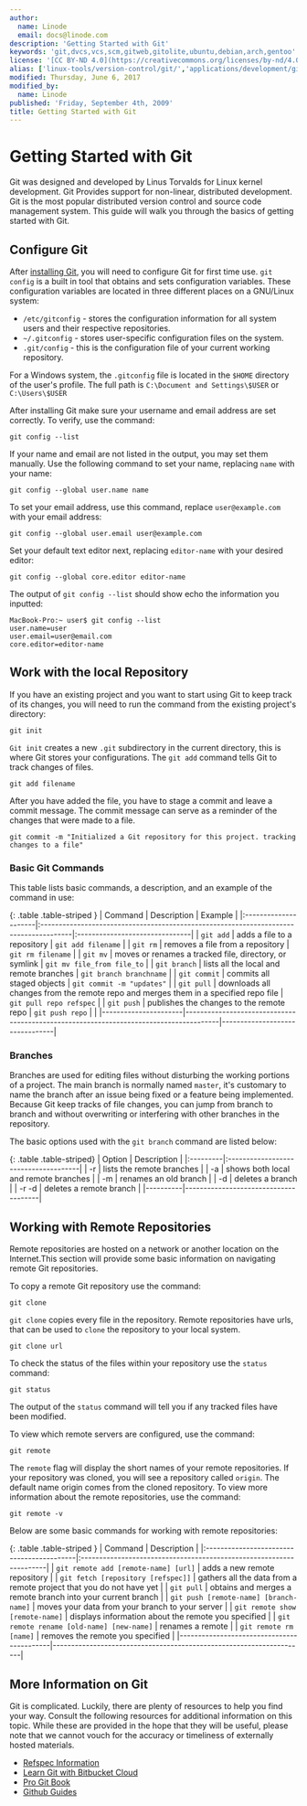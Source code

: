 ```yaml
---
author:
  name: Linode
  email: docs@linode.com
description: 'Getting Started with Git'
keywords: 'git,dvcs,vcs,scm,gitweb,gitolite,ubuntu,debian,arch,gentoo'
license: '[CC BY-ND 4.0](https://creativecommons.org/licenses/by-nd/4.0)'
alias: ['linux-tools/version-control/git/','applications/development/git-source-control-management/','development/version-control/git-source-control-management/']
modified: Thursday, June 6, 2017
modified_by:
  name: Linode
published: 'Friday, September 4th, 2009'
title: Getting Started with Git 
---
```


# Getting Started with Git


Git was designed and developed by Linus Torvalds for Linux kernel development. Git Provides support for non-linear, distributed development. Git is the most popular distributed version control and source code management system. This guide will walk you through the basics of getting started with Git.

## Configure Git

After [installing Git]('https://www.linode.com/docs/development/version-control/how-to-install-git-source-control-on-mac-and-windows), you will need to configure Git for first time use. `git config` is a built in tool that obtains and sets configuration variables. These configuration variables are located in three different places on a GNU/Linux system:

-   `/etc/gitconfig` - stores the configuration information for all system users and their respective repositories.
-   `~/.gitconfig` - stores user-specific configuration files on the system.
-   `.git/config` - this is the configuration file of your current working repository.

For a Windows system, the `.gitconfig` file is located in the `$HOME` directory of the user's profile. The full path is `C:\Document and Settings\$USER` or `C:\Users\$USER`

After installing Git make sure your username and email address are set correctly. To verify, use the command:

    git config --list

If your name and email are not listed in the output, you may set them manually. Use the following command to set your name, replacing `name` with your name:

    git config --global user.name name

To set your email address, use this command, replace `user@example.com` with your email address:

    git config --global user.email user@example.com

Set your default text editor next, replacing `editor-name` with your desired editor:

    git config --global core.editor editor-name

The output of `git config --list` should show echo the information you inputted:

    MacBook-Pro:~ user$ git config --list
    user.name=user
    user.email=user@email.com
    core.editor=editor-name

## Work with the local Repository

If you have an existing project and you want to start using Git to keep track of its changes, you will need to run the command from the existing project's directory:

    git init

`Git init` creates a new `.git` subdirectory in the current directory, this is where Git stores your configurations. The `git add` command tells Git to track changes of files. 

    git add filename

After you have added the file, you have to stage a commit and leave a commit message. The commit message can serve as a reminder of the changes that were made to a file. 

    git commit -m "Initialized a Git repository for this project. tracking changes to a file" 



### Basic Git Commands

This table lists basic commands, a description, and an example of the command in use: 

{: .table .table-striped }
| Command              | Description                                                                           | Example                        |
|:---------------------|:--------------------------------------------------------------------------------------|:-------------------------------|
| `git add`            | adds a file to a repository                                                           | `git add filename`           |
| `git rm`             | removes a file from a repository                                                      | `git rm filename`            |
| `git mv`             | moves or renames a tracked file, directory, or symlink                                | `git mv file_from file_to` |
| `git branch`         | lists all the local and remote branches                                               | `git branch branchname`     |
| `git commit`         | commits all staged objects                                                            | `git commit -m "updates"`     |
| `git pull`           | downloads all changes from the remote repo and merges them in a specified repo file   | `git pull repo refspec`    |
| `git push`           | publishes the changes to the remote repo                                              | `git push repo`              |
|
|----------------------|---------------------------------------------------------------------------------------|--------------------------------|

### Branches

Branches are used for editing files without disturbing the working portions of a project. The main branch is normally named `master`, it's customary to name the branch after an issue being fixed or a feature being implemented. Because Git keep tracks of file changes, you can jump from branch to branch and without overwriting or interfering with other branches in the repository.


The basic options used with the `git branch` command are listed below:

{: .table .table-striped}
| Option   | Description                          |
|:---------|:-------------------------------------|
| -r       | lists the remote branches            |
| -a       | shows both local and remote branches |
| -m       | renames an old branch                |
| -d       | deletes a branch                     |
| -r -d    | deletes a remote branch              |
|----------|--------------------------------------|


## Working with Remote Repositories

Remote repositories are hosted on a network or another location on the Internet.This section will provide some basic information on navigating remote Git repositories.


To copy a remote Git repository use the command:

    git clone

`git clone` copies every file in the repository. Remote repositories have urls, that can be used to `clone` the repository to your local system. 

    git clone url

To check the status of the files within your repository use the `status` command:

    git status

The output of the `status` command will tell you if any tracked files have been modified.

To view which remote servers are configured, use the command:

    git remote

The `remote` flag will display the short names of your remote repositories. If your repository was cloned, you will see a repository called `origin`. The default name origin comes from the cloned repository. To view more information about the remote repositories, use the command:

    git remote -v

Below are some basic commands for working with remote repositories:

{: .table .table-striped }
| Command                                   | Description                                                         |
|:------------------------------------------|:--------------------------------------------------------------------|
| `git remote add [remote-name] [url]`      | adds a new remote repository                                        |
| `git fetch [repository [refspec]]`        | gathers all the data from a remote project that you do not have yet |
| `git pull`                                | obtains and merges a remote branch into your current branch         |
| `git push [remote-name] [branch-name]`    | moves your data from your branch to your server                     |
| `git remote show [remote-name]`           | displays information about the remote you specified                 |
| `git remote rename [old-name] [new-name]` | renames a remote                                                    |
| `git remote rm [name]`                    | removes the remote you specified                                    |
|-------------------------------------------|---------------------------------------------------------------------|





## More Information on Git

Git is complicated. Luckily, there are plenty of resources to help you find your way. 
Consult the following resources for additional information on this topic. While these are provided in the hope that they will be useful, please note that we cannot vouch for the accuracy or timeliness of externally hosted materials.


- [Refspec Information](http://git-scm.com/book/ch9-5.html)
- [Learn Git with Bitbucket Cloud](https://www.atlassian.com/git/tutorials/learn-git-with-bitbucket-cloud)
- [Pro Git Book](https://git-scm.com/book/en/v2)
- [Github Guides](https://guides.github.com/)

